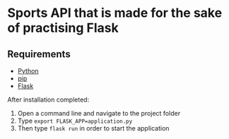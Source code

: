 # Sports API that is made for the sake of practising Flask

## Requirements
* <a href="https://www.python.org/downloads/">Python</a>
* <a href="https://pypi.org/project/pip/">pip</a>
* <a href="https://flask.palletsprojects.com/en/1.1.x/installation/">Flask</a>

After installation completed:
1. Open a command line and navigate to the project folder
2. Type `export FLASK_APP=application.py`
3. Then type `flask run` in order to start the application
